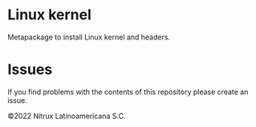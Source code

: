 # Linux kernel

Metapackage to install Linux kernel and headers.

# Issues
If you find problems with the contents of this repository please create an issue.

©2022 Nitrux Latinoamericana S.C.
